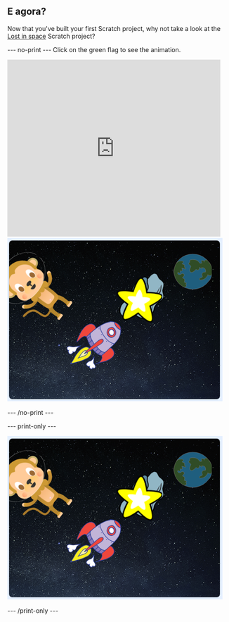 ## E agora?

Now that you've built your first Scratch project, why not take a look at the [Lost in space](https://projects.raspberrypi.org/en/projects/lost-in-space?utm_source=pathway&utm_medium=whatnext&utm_campaign=projects) Scratch project?

\--- no-print \--- Click on the green flag to see the animation.

<div class="scratch-preview">
  <iframe allowtransparency="true" width="485" height="402" src="https://scratch.mit.edu/projects/embed/276873231/?autostart=false" frameborder="0" scrolling="no"></iframe>
  <img src="images/space-final.png">
</div>

\--- /no-print \---

\--- print-only \---

![Complete project](images/space-final.png)

\--- /print-only \---